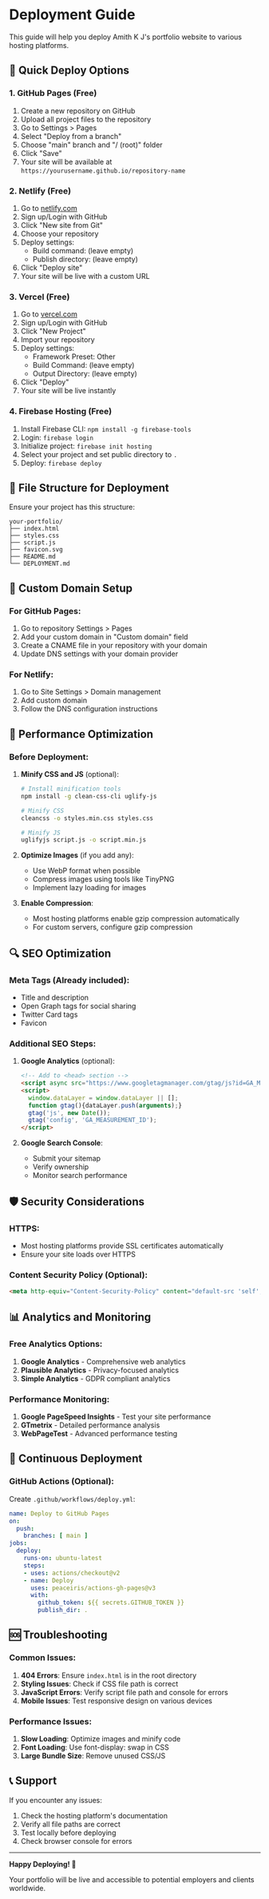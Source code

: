 # Deployment Guide

This guide will help you deploy Amith K J's portfolio website to various hosting platforms.

## 🚀 Quick Deploy Options

### 1. GitHub Pages (Free)
1. Create a new repository on GitHub
2. Upload all project files to the repository
3. Go to Settings > Pages
4. Select "Deploy from a branch"
5. Choose "main" branch and "/ (root)" folder
6. Click "Save"
7. Your site will be available at `https://yourusername.github.io/repository-name`

### 2. Netlify (Free)
1. Go to [netlify.com](https://netlify.com)
2. Sign up/Login with GitHub
3. Click "New site from Git"
4. Choose your repository
5. Deploy settings:
   - Build command: (leave empty)
   - Publish directory: (leave empty)
6. Click "Deploy site"
7. Your site will be live with a custom URL

### 3. Vercel (Free)
1. Go to [vercel.com](https://vercel.com)
2. Sign up/Login with GitHub
3. Click "New Project"
4. Import your repository
5. Deploy settings:
   - Framework Preset: Other
   - Build Command: (leave empty)
   - Output Directory: (leave empty)
6. Click "Deploy"
7. Your site will be live instantly

### 4. Firebase Hosting (Free)
1. Install Firebase CLI: `npm install -g firebase-tools`
2. Login: `firebase login`
3. Initialize project: `firebase init hosting`
4. Select your project and set public directory to `.`
5. Deploy: `firebase deploy`

## 📁 File Structure for Deployment

Ensure your project has this structure:
```
your-portfolio/
├── index.html
├── styles.css
├── script.js
├── favicon.svg
├── README.md
└── DEPLOYMENT.md
```

## 🔧 Custom Domain Setup

### For GitHub Pages:
1. Go to repository Settings > Pages
2. Add your custom domain in "Custom domain" field
3. Create a CNAME file in your repository with your domain
4. Update DNS settings with your domain provider

### For Netlify:
1. Go to Site Settings > Domain management
2. Add custom domain
3. Follow the DNS configuration instructions

## 📱 Performance Optimization

### Before Deployment:
1. **Minify CSS and JS** (optional):
   ```bash
   # Install minification tools
   npm install -g clean-css-cli uglify-js
   
   # Minify CSS
   cleancss -o styles.min.css styles.css
   
   # Minify JS
   uglifyjs script.js -o script.min.js
   ```

2. **Optimize Images** (if you add any):
   - Use WebP format when possible
   - Compress images using tools like TinyPNG
   - Implement lazy loading for images

3. **Enable Compression**:
   - Most hosting platforms enable gzip compression automatically
   - For custom servers, configure gzip compression

## 🔍 SEO Optimization

### Meta Tags (Already included):
- Title and description
- Open Graph tags for social sharing
- Twitter Card tags
- Favicon

### Additional SEO Steps:
1. **Google Analytics** (optional):
   ```html
   <!-- Add to <head> section -->
   <script async src="https://www.googletagmanager.com/gtag/js?id=GA_MEASUREMENT_ID"></script>
   <script>
     window.dataLayer = window.dataLayer || [];
     function gtag(){dataLayer.push(arguments);}
     gtag('js', new Date());
     gtag('config', 'GA_MEASUREMENT_ID');
   </script>
   ```

2. **Google Search Console**:
   - Submit your sitemap
   - Verify ownership
   - Monitor search performance

## 🛡️ Security Considerations

### HTTPS:
- Most hosting platforms provide SSL certificates automatically
- Ensure your site loads over HTTPS

### Content Security Policy (Optional):
```html
<meta http-equiv="Content-Security-Policy" content="default-src 'self'; style-src 'self' 'unsafe-inline' https://fonts.googleapis.com https://cdnjs.cloudflare.com; font-src 'self' https://fonts.gstatic.com; script-src 'self' 'unsafe-inline';">
```

## 📊 Analytics and Monitoring

### Free Analytics Options:
1. **Google Analytics** - Comprehensive web analytics
2. **Plausible Analytics** - Privacy-focused analytics
3. **Simple Analytics** - GDPR compliant analytics

### Performance Monitoring:
1. **Google PageSpeed Insights** - Test your site performance
2. **GTmetrix** - Detailed performance analysis
3. **WebPageTest** - Advanced performance testing

## 🔄 Continuous Deployment

### GitHub Actions (Optional):
Create `.github/workflows/deploy.yml`:
```yaml
name: Deploy to GitHub Pages
on:
  push:
    branches: [ main ]
jobs:
  deploy:
    runs-on: ubuntu-latest
    steps:
    - uses: actions/checkout@v2
    - name: Deploy
      uses: peaceiris/actions-gh-pages@v3
      with:
        github_token: ${{ secrets.GITHUB_TOKEN }}
        publish_dir: .
```

## 🆘 Troubleshooting

### Common Issues:
1. **404 Errors**: Ensure `index.html` is in the root directory
2. **Styling Issues**: Check if CSS file path is correct
3. **JavaScript Errors**: Verify script file path and console for errors
4. **Mobile Issues**: Test responsive design on various devices

### Performance Issues:
1. **Slow Loading**: Optimize images and minify code
2. **Font Loading**: Use font-display: swap in CSS
3. **Large Bundle Size**: Remove unused CSS/JS

## 📞 Support

If you encounter any issues:
1. Check the hosting platform's documentation
2. Verify all file paths are correct
3. Test locally before deploying
4. Check browser console for errors

---

**Happy Deploying! 🚀**

Your portfolio will be live and accessible to potential employers and clients worldwide. 